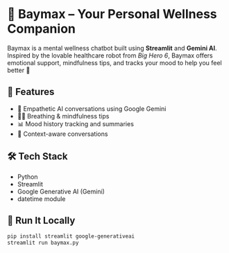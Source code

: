 # 🤖 Baymax – Your Personal Wellness Companion

Baymax is a mental wellness chatbot built using **Streamlit** and **Gemini AI**. Inspired by the lovable healthcare robot from *Big Hero 6*, Baymax offers emotional support, mindfulness tips, and tracks your mood to help you feel better 💙

## 🧠 Features
- 💬 Empathetic AI conversations using Google Gemini
- 🧘‍♂️ Breathing & mindfulness tips
- 📊 Mood history tracking and summaries
- 🔄 Context-aware conversations

## 🛠️ Tech Stack
- Python
- Streamlit
- Google Generative AI (Gemini)
- datetime module

## 🚀 Run It Locally

```bash
pip install streamlit google-generativeai
streamlit run baymax.py
